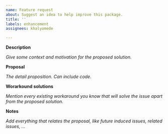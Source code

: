 ```yaml
---
name: Feature request
about: Suggest an idea to help improve this package.
title: ''
labels: enhancement
assignees: khalyomede

---
```


**Description**

_Give some context and motivation for the proposed solution._

**Proposal**

_The detail proposition. Can include code._

**Worarkound solutions**

_Mention every existing workaround you know that will solve the issue apart from the proposed solution._

**Notes**

_Add everything that relates the proposal, like future induced issues, related issues, ..._
